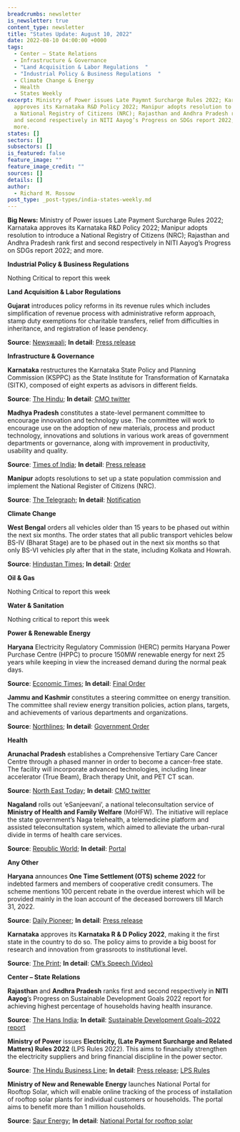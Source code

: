 ```yaml
---
breadcrumbs: newsletter
is_newsletter: true
content_type: newsletter
title: "States Update: August 10, 2022"
date: 2022-08-10 04:00:00 +0000
tags:
  - Center – State Relations 
  - Infrastructure & Governance  
  - "Land Acquisition & Labor Regulations  "
  - "Industrial Policy & Business Regulations  "
  - Climate Change & Energy
  - Health 
  - States Weekly
excerpt: Ministry of Power issues Late Paymnt Surcharge Rules 2022; Karnataka
  approves its Karnataka R&D Policy 2022; Manipur adopts resolution to introduce
  a National Registry of Citizens (NRC); Rajasthan and Andhra Pradesh rank first
  and second respectively in NITI Aayog’s Progress on SDGs report 2022; and
  more.
states: []
sectors: []
subsectors: []
is_featured: false
feature_image: ""
feature_image_credit: ""
sources: []
details: []
author:
  - Richard M. Rossow
post_type: _post-types/india-states-weekly.md
---
```

**Big News:** Ministry of Power issues Late Payment Surcharge Rules 2022; Karnataka approves its Karnataka R&D Policy 2022; Manipur adopts resolution to introduce a National Registry of Citizens (NRC); Rajasthan and Andhra Pradesh rank first and second respectively in NITI Aayog’s Progress on SDGs report 2022; and more.

**Industrial Policy & Business Regulations**

Nothing Critical to report this week

**Land Acquisition & Labor Regulations**

**Gujarat** introduces policy reforms in its revenue rules which includes simplification of revenue process with administrative reform approach, stamp duty exemptions for charitable transfers, relief from difficulties in inheritance, and registration of lease pendency.

**Source**: [Newswaali](https://newswaali.com/gujarat-government-latest-policy-reforms-news-waali/); **In detail**: [Press release](https://gujaratinformation.gujarat.gov.in/article/?id=NDA4Mjc=)

**Infrastructure & Governance**

**Karnataka** restructures the Karnataka State Policy and Planning Commission (KSPPC) as the State Institute for Transformation of Karnataka (SITK), composed of eight experts as advisors in different fields.

**Source**: [The Hindu](https://www.thehindu.com/news/national/karnataka/planning-commission-is-now-state-institute-for-transformation-of-karnataka/article65736877.ece); **In detail**: [CMO twitter](https://twitter.com/CMofKarnataka/status/1556173982679781376)

**Madhya Pradesh** constitutes a state-level permanent committee to encourage innovation and technology use. The committee will work to encourage use on the adoption of new materials, process and product technology, innovations and solutions in various work areas of government departments or governance, along with improvement in productivity, usability and quality.

**Source**: [Times of India](https://timesofindia.indiatimes.com/city/bhopal/madhya-pradesh-gets-an-innovation-panel-to-optimise-technology/articleshow/93359282.cms); **In detail**: [Press release](https://www.mpinfo.org/Home/TodaysNews#State-Level-Empowered-Committee-formed-under-chairmanship-of-Chief-Secretary-20220803N170)

**Manipur** adopts resolutions to set up a state population commission and implement the National Register of Citizens (NRC).

**Source**: [The Telegraph](https://www.telegraphindia.com/north-east/manipur-assembly-adopts-resolutions-to-set-up-population-commission-implement-national-register-of-citizens/cid/1878564); **In detail**: [Notification](http://cms.neva.gov.in/FileStructure_MN/AssemblyFiles/12/2/20220805/3.pdf)

**Climate Change**

**West Bengal** orders all vehicles older than 15 years to be phased out within the next six months. The order states that all public transport vehicles below BS-IV (Bharat Stage) are to be phased out in the next six months so that only BS-VI vehicles ply after that in the state, including Kolkata and Howrah.

**Source**: [Hindustan Times](https://www.hindustantimes.com/cities/kolkata-news/vehicles-older-than-15-yrs-to-be-phased-out-in-west-bengal-within-6-months-ngt-101658904387436.html); **In detail**: [Order](https://greentribunal.gov.in/gen_pdf_test.php?filepath=L25ndF9kb2N1bWVudHMvbmd0L2Nhc2Vkb2MvanVkZ2VtZW50cy9LT0xLQVRBLzIwMjItMDctMjYvMTY1ODgyOTg4MzEyMjQwMjU3OTA2MmRmYmMzYjNmZDA2LnBkZg==)

**Oil & Gas**

Nothing Critical to report this week

**Water & Sanitation**

Nothing critical to report this week

**Power & Renewable Energy**

**Haryana** Electricity Regulatory Commission (HERC) permits Haryana Power Purchase Centre (HPPC) to procure 150MW renewable energy for next 25 years while keeping in view the increased demand during the normal peak days.

**Source**: [Economic Times](https://energy.economictimes.indiatimes.com/news/renewable/haryana-electricity-regulatory-commission-allows-ppas-of-150-mw-green-energy/93290669); **In detail**: [Final Order](https://www.herc.gov.in/WriteReadData/Orders/O20220718a.pdf)

**Jammu and Kashmir** constitutes a steering committee on energy transition. The committee shall review energy transition policies, action plans, targets, and achievements of various departments and organizations.

**Source**: [Northlines](https://www.thenorthlines.com/ut-level-committee-formed-on-energy-transition/); **In detail**: [Government Order](http://jkgad.nic.in/common/showOrder.aspx?actCode=O41853)

**Health**

**Arunachal Pradesh** establishes a Comprehensive Tertiary Care Cancer Centre through a phased manner in order to become a cancer-free state. The facility will incorporate advanced technologies, including linear accelerator (True Beam), Brach therapy Unit, and PET CT scan.

**Source**: [North East Today](https://www.northeasttoday.in/2022/08/03/arunachal-pradesh-to-establish-tertiary-care-cancer-centre-effort-to-eliminate-cancer-menace/); **In detail**: [CMO twitter](https://twitter.com/PemaKhanduBJP/status/1554405489978781697)

**Nagaland** rolls out ‘eSanjeevani’, a national teleconsultation service of **Ministry of Health and Family Welfare** (MoHFW). The initiative will replace the state government’s Naga telehealth, a telemedicine platform and assisted teleconsultation system, which aimed to alleviate the urban-rural divide in terms of health care services.

**Source**: [Republic World](https://www.republicworld.com/india-news/general-news/nagaland-govt-rolls-out-esanjeevani-service-articleshow.html); **In detail**: [Portal](https://esanjeevaniopd.in/Home)

**Any Other**

**Haryana** announces **One Time Settlement (OTS) scheme 2022** for indebted farmers and members of cooperative credit consumers. The scheme mentions 100 percent rebate in the overdue interest which will be provided mainly in the loan account of the deceased borrowers till March 31, 2022.

**Source**: [Daily Pioneer](https://www.dailypioneer.com/2022/state-editions/haryana-announces-one-time-settlement-scheme-2022-for-indebted-farmers.html); **In detail**: [Press release](https://prharyana.gov.in/en/haryana-government-has-announced-one-time-settlement-ots-scheme-2022-for-the-indebted-farmers)

**Karnataka** approves its **Karnataka R & D Policy 2022**, making it the first state in the country to do so. The policy aims to provide a big boost for research and innovation from grassroots to institutional level.

**Source**: [The Print](https://theprint.in/india/karnataka-cabinet-approves-rd-policy/1069672/); **In detail**: [CM’s Speech (Video)](https://twitter.com/BSBommai/status/1555074923944546305)

**Center – State Relations**

**Rajasthan** and **Andhra Pradesh** ranks first and second respectively in **NITI Aayog**’s Progress on Sustainable Development Goals 2022 report for achieving highest percentage of households having health insurance.

**Source**: [The Hans India](https://www.thehansindia.com/andhra-pradesh/andhra-pradesh-ranks-second-in-health-insurance-coverage-756779); **In detail**: [Sustainable Development Goals–2022 report](https://www.niti.gov.in/sites/default/files/2022-07/The_Indian_Model_of_SDG_Localisation_13072022.pdf)

**Ministry of Power** issues **Electricity, (Late Payment Surcharge and Related Matters) Rules 2022** (LPS Rules 2022). This aims to financially strengthen the electricity suppliers and bring financial discipline in the power sector.

**Source**: [The Hindu Business Line](https://www.thehindubusinessline.com/news/rec-sanctions-22000-crore-to-discoms-for-clearing-outstanding-dues/article65726727.ece); **In detail**: [Press release](https://recindia.nic.in/rec-elevates-the-power-sector-yet-again-sanctions-22-000-crore-under-new-lps-rules); [LPS Rules](https://egazette.nic.in/WriteReadData/2022/236266.pdf)

**Ministry of New and Renewable Energy** launches National Portal for Rooftop Solar, which will enable online tracking of the process of installation of rooftop solar plants for individual customers or households. The portal aims to benefit more than 1 million households.

**Source**: [Saur Energy](https://www.saurenergy.com/solar-energy-news/finally-national-solar-rooftop-portal-a-reality-in-india); **In detail**: [National Portal for rooftop solar](https://solarrooftop.gov.in/)
